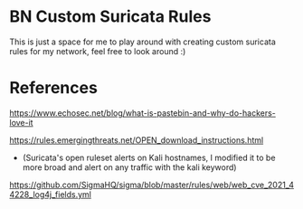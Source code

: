 # BN Custom Suricata Rules
This is just a space for me to play around with creating custom suricata rules for my network, feel free to look around :)

# References
https://www.echosec.net/blog/what-is-pastebin-and-why-do-hackers-love-it

https://rules.emergingthreats.net/OPEN_download_instructions.html 
   * (Suricata's open ruleset alerts on Kali hostnames, I modified it to be more broad and alert on any traffic with the kali keyword) 

https://github.com/SigmaHQ/sigma/blob/master/rules/web/web_cve_2021_44228_log4j_fields.yml

